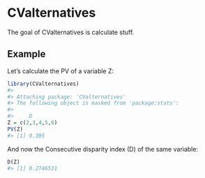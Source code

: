 
<!-- README.md is generated from README.Rmd. Please edit that file -->

# CValternatives

<!-- badges: start -->

<!-- badges: end -->

The goal of CValternatives is calculate stuff.

## Example

Let’s calculate the PV of a variable Z:

``` r
library(CValternatives)
#> 
#> Attaching package: 'CValternatives'
#> The following object is masked from 'package:stats':
#> 
#>     D
Z = c(2,3,4,5,6)
PV(Z)
#> [1] 0.395
```

And now the Consecutive disparity index (D) of the same variable:

``` r
D(Z)
#> [1] 0.2746531
```
